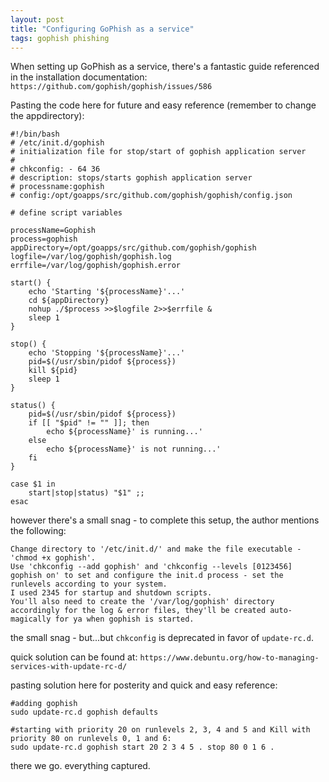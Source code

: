 ```yaml
---
layout: post
title: "Configuring GoPhish as a service"
tags: gophish phishing
---
```


When setting up GoPhish as a service, there's a fantastic guide referenced in the installation documentation:
`https://github.com/gophish/gophish/issues/586`

Pasting the code here for future and easy reference (remember to change the appdirectory):
```
#!/bin/bash
# /etc/init.d/gophish
# initialization file for stop/start of gophish application server
#
# chkconfig: - 64 36
# description: stops/starts gophish application server
# processname:gophish
# config:/opt/goapps/src/github.com/gophish/gophish/config.json

# define script variables

processName=Gophish
process=gophish
appDirectory=/opt/goapps/src/github.com/gophish/gophish
logfile=/var/log/gophish/gophish.log
errfile=/var/log/gophish/gophish.error

start() {
    echo 'Starting '${processName}'...'
    cd ${appDirectory}
    nohup ./$process >>$logfile 2>>$errfile &
    sleep 1
}

stop() {
    echo 'Stopping '${processName}'...'
    pid=$(/usr/sbin/pidof ${process})
    kill ${pid}
    sleep 1 
}

status() {
    pid=$(/usr/sbin/pidof ${process})
    if [[ "$pid" != "" ]]; then
        echo ${processName}' is running...'
    else
        echo ${processName}' is not running...'
    fi
}

case $1 in
    start|stop|status) "$1" ;;
esac
```

however there's a small snag - to complete this setup, the author mentions the following:
```
Change directory to '/etc/init.d/' and make the file executable - 'chmod +x gophish'.
Use 'chkconfig --add gophish' and 'chkconfig --levels [0123456] gophish on' to set and configure the init.d process - set the runlevels according to your system.
I used 2345 for startup and shutdown scripts.
You'll also need to create the '/var/log/gophish' directory accordingly for the log & error files, they'll be created auto-magically for ya when gophish is started.
```

the small snag - but...but `chkconfig` is deprecated in favor of `update-rc.d`.

quick solution can be found at: `https://www.debuntu.org/how-to-managing-services-with-update-rc-d/`

pasting solution here for posterity and quick and easy reference:
```
#adding gophish
sudo update-rc.d gophish defaults

#starting with priority 20 on runlevels 2, 3, 4 and 5 and Kill with priority 80 on runlevels 0, 1 and 6:
sudo update-rc.d gophish start 20 2 3 4 5 . stop 80 0 1 6 .
```

there we go. everything captured.